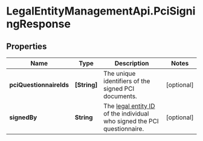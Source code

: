 # LegalEntityManagementApi.PciSigningResponse

## Properties

Name | Type | Description | Notes
------------ | ------------- | ------------- | -------------
**pciQuestionnaireIds** | **[String]** | The unique identifiers of the signed PCI documents. | [optional] 
**signedBy** | **String** | The [legal entity ID](https://docs.adyen.com/api-explorer/#/legalentity/latest/post/legalEntities__resParam_id) of the individual who signed the PCI questionnaire. | [optional] 


